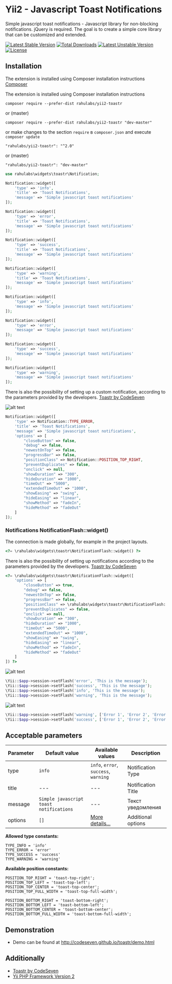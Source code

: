 Yii2 - Javascript Toast Notifications
=====================================

Simple javascript toast notifications - Javascript library for non-blocking notifications. jQuery is required. The goal is to create a simple core library that can be customized and extended.

[![Latest Stable Version](https://poser.pugx.org/rahulabs/yii2-toastr/v/stable)](https://packagist.org/packages/rahulabs/yii2-toastr) [![Total Downloads](https://poser.pugx.org/rahulabs/yii2-toastr/downloads)](https://packagist.org/packages/rahulabs/yii2-toastr) [![Latest Unstable Version](https://poser.pugx.org/rahulabs/yii2-toastr/v/unstable)](https://packagist.org/packages/rahulabs/yii2-toastr) [![License](https://poser.pugx.org/rahulabs/yii2-toastr/license)](https://packagist.org/packages/rahulabs/yii2-toastr)

Installation
---------
The extension is installed using Composer installation instructions [Composer](http://getcomposer.org/doc/00-intro.md#installation-nix)

The extension is installed using Composer installation instructions
```
composer require --prefer-dist rahulabs/yii2-toastr
```
or (master)
```
composer require --prefer-dist rahulabs/yii2-toastr "dev-master"
```
or make changes to the section `require` в `composer.json` and execute `composer update`
```
"rahulabs/yii2-toastr": "^2.0"
```
or (master)

```
"rahulabs/yii2-toastr": "dev-master"
```


```php
use rahulabs\widgets\toastr\Notification;

Notification::widget([
    'type' => 'info',
    'title' => 'Toast Notifications',
    'message' => 'Simple javascript toast notifications'
]);

Notification::widget([
    'type' => 'error',
    'title' => 'Toast Notifications',
    'message' => 'Simple javascript toast notifications'
]);

Notification::widget([
    'type' => 'success',
    'title' => 'Toast Notifications',
    'message' => 'Simple javascript toast notifications'
]);

Notification::widget([
    'type' => 'warning',
    'title' => 'Toast Notifications',
    'message' => 'Simple javascript toast notifications'
]);

Notification::widget([
    'type' => 'info',
    'message' => 'Simple javascript toast notifications'
]);

Notification::widget([
    'type' => 'error',
    'message' => 'Simple javascript toast notifications'
]);

Notification::widget([
    'type' => 'success',
    'message' => 'Simple javascript toast notifications'
]);

Notification::widget([
    'type' => 'warning',
    'message' => 'Simple javascript toast notifications'
]);
```
There is also the possibility of setting up a custom notification, according to the parameters provided by the developers.
 [Toastr by CodeSeven](https://github.com/CodeSeven/toastr)

![alt text](https://raw.githubusercontent.com/rahulabs/yii2-toastr/master/screenshot/screenshot-3.png "Notifications Notification::widget()")
```php
Notification::widget([
    'type' => Notification::TYPE_ERROR,
    'title' => 'Toast Notifications',
    'message' => 'Simple javascript toast notifications',
    'options' => [
        "closeButton" => false,
        "debug" => false,
        "newestOnTop" => false,
        "progressBar" => false,
        "positionClass" => Notification::POSITION_TOP_RIGHT,
        "preventDuplicates" => false,
        "onclick" => null,
        "showDuration" => "300",
        "hideDuration" => "1000",
        "timeOut" => "5000",
        "extendedTimeOut" => "1000",
        "showEasing" => "swing",
        "hideEasing" => "linear",
        "showMethod" => "fadeIn",
        "hideMethod" => "fadeOut"
    ]
]);
```

### Notifications NotificationFlash::widget()


The connection is made globally, for example in the project layouts.

```php
<?= \rahulabs\widgets\toastr\NotificationFlash::widget() ?>
```

There is also the possibility of setting up notifications according to the parameters provided by the developers. [Toastr by CodeSeven](https://github.com/CodeSeven/toastr)

```php
<?= \rahulabs\widgets\toastr\NotificationFlash::widget([
    'options' => [
        "closeButton" => true,
        "debug" => false,
        "newestOnTop" => false,
        "progressBar" => false,
        "positionClass" => \rahulabs\widgets\toastr\NotificationFlash::POSITION_TOP_RIGHT,
        "preventDuplicates" => false,
        "onclick" => null,
        "showDuration" => "300",
        "hideDuration" => "1000",
        "timeOut" => "5000",
        "extendedTimeOut" => "1000",
        "showEasing" => "swing",
        "hideEasing" => "linear",
        "showMethod" => "fadeIn",
        "hideMethod" => "fadeOut"
    ]
]) ?>
```

![alt text](https://raw.githubusercontent.com/rahulabs/yii2-toastr/master/screenshot/screenshot-4.png "Notifications NotificationFlash::widget()")

```php
\Yii::$app->session->setFlash('error', 'This is the message');
\Yii::$app->session->setFlash('success', 'This is the message');
\Yii::$app->session->setFlash('info', 'This is the message');
\Yii::$app->session->setFlash('warning', 'This is the message');
```

![alt text](https://raw.githubusercontent.com/rahulabs/yii2-toastr/master/screenshot/screenshot-5.png "Notifications NotificationFlash::widget()")

```php
\Yii::$app->session->setFlash('warning', ['Error 1', 'Error 2', 'Error 3']);
\Yii::$app->session->setFlash('success', ['Error 1', 'Error 2', 'Error 3']);
```

Acceptable parameters
---------------------
|Parameter|Default value|Available values|Description
|-------------|-----------|-----------|-----------|
|type|`info`|`info`, `error`, `success`, `warning`|Notification Type|
|title|---|---|Notification Title|
|message|`Simple javascript toast notifications`|---|Текст уведомления|
|options|`[]`|[More details...](https://github.com/CodeSeven/toastr)|Additional options|

**Allowed type constants:**
```
TYPE_INFO = 'info'
TYPE_ERROR = 'error'
TYPE_SUCCESS = 'success'
TYPE_WARNING = 'warning'
```
**Available position constants:**
```
POSITION_TOP_RIGHT = 'toast-top-right';
POSITION_TOP_LEFT = 'toast-top-left';
POSITION_TOP_CENTER = 'toast-top-center';
POSITION_TOP_FULL_WIDTH = 'toast-top-full-width';

POSITION_BOTTOM_RIGHT = 'toast-bottom-right';
POSITION_BOTTOM_LEFT = 'toast-bottom-left';
POSITION_BOTTOM_CENTER = 'toast-bottom-center';
POSITION_BOTTOM_FULL_WIDTH = 'toast-bottom-full-width';
```


Demonstration
-------------
* Demo can be found at http://codeseven.github.io/toastr/demo.html

Additionally
-------------
* [Toastr by CodeSeven](https://github.com/CodeSeven/toastr)
* [Yii PHP Framework Version 2](https://github.com/yiisoft/yii2)
